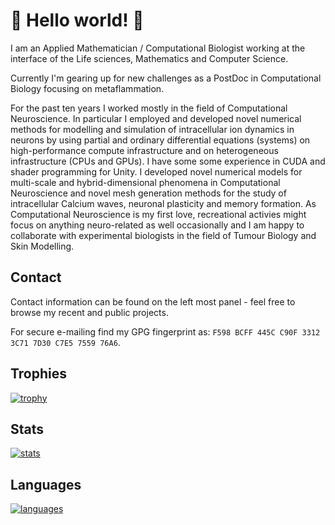# 👋 Hello world! 👋 

I am an Applied Mathematician / Computational Biologist working at the interface of the Life sciences, Mathematics and Computer Science.

Currently I'm gearing up for new challenges as a PostDoc in Computational Biology focusing on metaflammation. 

For the past ten years I worked mostly in the field of Computational Neuroscience. In particular I employed and developed novel numerical methods for modelling and simulation of intracellular ion dynamics in neurons by using partial and ordinary differential equations (systems) on high-performance compute infrastructure and on heterogeneous infrastructure (CPUs and GPUs). I have some some experience in CUDA and shader programming for Unity. I developed novel numerical models for multi-scale and hybrid-dimensional phenomena in Computational Neuroscience and novel mesh generation methods for the study of intracellular Calcium waves, neuronal plasticity and memory formation. As Computational Neuroscience is my first love, recreational activies might focus on anything neuro-related as well occasionally and I am happy to collaborate with experimental biologists in the field of Tumour Biology and Skin Modelling.

## Contact
Contact information can be found on the left most panel - feel free to browse my recent and public projects.

For secure e-mailing find my GPG fingerprint as:  `F598 BCFF 445C C90F 3312 3C71 7D30 C7E5 7559 76A6`.

## Trophies 

[![trophy](https://github-profile-trophy.vercel.app/?username=stephanmg&theme=onedark&row=1&column=7)](https://github.com/stephanmg?tab=repositories&q=&type=source&language=)

## Stats
[![stats](https://github-readme-stats.vercel.app/api?username=stephanmg&bg_color=30,e96443,904e95&title_color=fff&text_color=fff&show_icons=true&theme=merko)](https://github.com/stephanmg?tab=repositories&q=&type=source&language=)

## Languages
[![languages](https://github-readme-stats.vercel.app/api/top-langs/?username=stephanmg&langs_count=20&layout=compact&count_private=true&bg_color=30,e96443,904e95&title_color=fff&text_color=fff&theme=merko)](https://github.com/stephanmg?tab=repositories)
